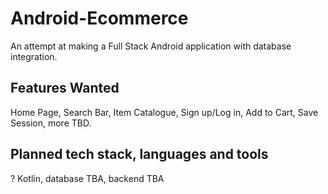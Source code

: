 # Android-Ecommerce

An attempt at making a Full Stack Android application with database integration.

## Features Wanted

Home Page, Search Bar, Item Catalogue, Sign up/Log in, Add to Cart, Save Session, more TBD. 

## Planned tech stack, languages and tools
? Kotlin, database TBA, backend TBA
